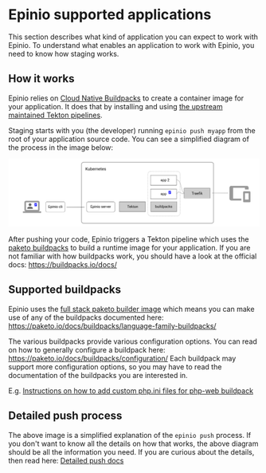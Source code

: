 # Epinio supported applications

This section describes what kind of application you can expect to work with Epinio.
To understand what enables an application to work with Epinio, you need to know how staging works.


## How it works

Epinio relies on [Cloud Native Buildpacks](https://buildpacks.io/) to create a container image for your
application. It does that by installing and using [the upstream maintained Tekton pipelines](https://github.com/tektoncd/catalog/tree/main/task/buildpacks).

Staging starts with you (the developer) running `epinio push myapp` from the root of your application source code.
You can see a simplified diagram of the process in the image below:

![epinio-push-simplified](/docs/images/epinio-push-simple.svg?raw=true "Epinio push")

After pushing your code, Epinio triggers a Tekton pipeline which uses the [paketo buildpacks](https://paketo.io/) to build a runtime image for your application.
If you are not familiar with how buildpacks work, you should have a look at the official docs: https://buildpacks.io/docs/

## Supported buildpacks

Epinio uses the [full stack paketo builder image](https://github.com/paketo-buildpacks/full-stack-release) which means you can make use of any of the buildpacks
documented here: https://paketo.io/docs/buildpacks/language-family-buildpacks/

The various buildpacks provide various configuration options. You can read on how to generally configure a buildpack here: https://paketo.io/docs/buildpacks/configuration/
Each buildpack may support more configuration options, so you may have to read the documentation of the buildpacks you are interested in.

E.g. [Instructions on how to add custom php.ini files for php-web buildpack](https://github.com/paketo-buildpacks/php-web#configuring-custom-ini-files)

## Detailed push process

The above image is a simplified explanation of the `epinio push` process. If you don't want to know all the details on how that works, the above diagram should
be all the information you need. If you are curious about the details, then read here: [Detailed push docs](/docs/user/explanations/detailed-push-process.md)
